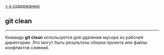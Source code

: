[< к содержанию](../readme.md)

## git clean
---
Команда **git clean** используется для удаления мусора из рабочей директории. 
Это могут быть результаты сборки проекта или файлы конфликтов слияний.